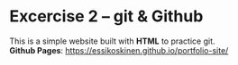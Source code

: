 # Excercise 2 – git & Github
This is a simple website built with **HTML** to practice git. <br/>
**Github Pages**: https://essikoskinen.github.io/portfolio-site/
